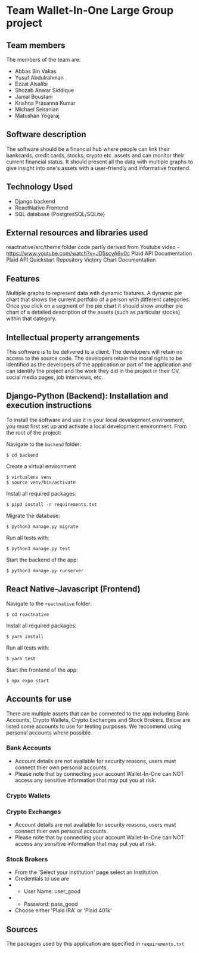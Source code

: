 # Team Wallet-In-One Large Group project

## Team members
The members of the team are:
- Abbas Bin Vakas
- Yusuf Abdulrahman
- Ezzat Alsalibi
- Shozab Anwar Siddique
- Jamal Boustani
- Krishna Prasanna Kumar
- Michael Seiranian
- Matushan Yogaraj

## Software description
The software should be a financial hub where people can link their bankcards, credit cards, stocks, crypto etc. assets and can monitor their current financial status. It should present all the data with multiple graphs to give insight into one's assets with a user-friendly and informative frontend.

## Technology Used
- Django backend
- ReactNative Frontend
- SQL database (PostgresSQL/SQLite)

## External resources and libraries used
reactnative/src/theme folder code partly derived from Youtube video - https://www.youtube.com/watch?v=JD5scyA6v0c
Plaid API Documentation
Plaid API Quickstart Repository
Victory Chart Documentation

## Features
Multiple graphs to represent data with dynamic features.
A dynamic pie chart that shows the current portfolio of a person with different categories. Once you click on a segment of the pie chart it should show another pie chart of a detailed description of the assets (such as particular stocks) within that category.

## Intellectual property arrangements
This software is to be delivered to a client. The developers will retain no access to the source code. The developers retain the moral rights to be identified as the developers of the application or part of the application and can identify the project and the work they did in the project in their CV, social media pages, job interviews, etc.

## Django-Python (Backend): Installation and execution instructions
To install the software and use it in your local development environment, you must first set up and activate a local development environment.  From the root of the project:

Navigate to the `backend` folder:

```
$ cd backend
```

Create a virtual environment

```
$ virtualenv venv
$ source venv/bin/activate
```

Install all required packages:

```
$ pip3 install -r requirements.txt
```

Migrate the database:

```
$ python3 manage.py migrate
```

Run all tests with:

```
$ python3 manage.py test
```

Start the backend of the app:

```
$ python3 manage.py runserver
```

## React Native-Javascript (Frontend)

Navigate to the `reactnative` folder:

```
$ cd reactnative
```

Install all required packages:

```
$ yarn install
```


Run all tests with:

```
$ yarn test
```

Start the frontend of the app:

```
$ npx expo start
```

## Accounts for use
There are multiple assets that can be connected to the app including Bank Accounts, Crypto Wallets, Crypto Exchanges and Stock Brokers. Below are listed some accounts to use for testing purposes. We reccomend using personal accounts where possible.
### Bank Accounts
- Account details are not available for security reasons, users must connect thier own personal accounts.
- Please note that by connecting your account Wallet-In-One can NOT access any sensitive information that may put you at risk.
### Crypto Wallets
### Crypto Exchanges
- Account details are not available for security reasons, users must connect thier own personal accounts.
- Please note that by connecting your account Wallet-In-One can NOT access any sensitive information that may put you at risk.
### Stock Brokers
- From the 'Select your institution' page select an Institution
- Credentials to use are
- - User Name: user_good
- - Password: pass_good
- Choose either 'Plaid IRA' or 'Plaid 401k'

## Sources
The packages used by this application are specified in `requirements.txt`
